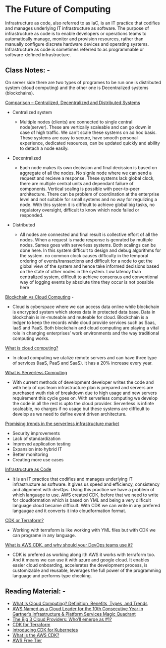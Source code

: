 # The Future of Computing

Infrastructure as code, also referred to as IaC, is an IT practice that codifies and manages underlying IT infrastructure as software. The purpose of infrastructure as code is to enable developers or operations teams to automatically manage, monitor and provision resources, rather than manually configure discrete hardware devices and operating systems. Infrastructure as code is sometimes referred to as programmable or software-defined infrastructure.

## Class Notes: -

On server side there are two types of programes to be run one is distributed system (cloud computing) and the other one is Decentralized systems (blockchains).

[Comparison – Centralized, Decentralized and Distributed Systems](https://www.geeksforgeeks.org/comparison-centralized-decentralized-and-distributed-systems/)

- Centralized system

  - Multiple nodes (clients) are connected to single central node(server). These are vertically scaleable and can go down in case of high traffic. We can't scale these systems on ad hoc basis. These systems are easy to secure, have smooth personal experience, dedicated resources, can be updated quickly and ability to detach a node easily.

- Decentralized

  - Each node makes its own decission and final decission is based on aggregate of all the nodes. No signle node where we can send a request and recieve a response. These systems lack global clock, there are multiple central units and dependant failure of components. Vertical scaling is possible with peer-to-peer architecture. There can be problem of coordination at the enterprise level and not suitable for small systems and no way for regulizing a node. With this system it is difficult to achieve global big tasks, no regulatory oversight, difficult to know which node failed or responded.

- Distributed
  - All nodes are connected and final result is collective effort of all the nodes. When a request is made response is genrated by multiple nodes. Sames goes with serverless systems. Both scalings can be done here. In this system difficult to design and debug algorithms for the system. no common clock causes difficulty in the temporal ordering of events/transactions and difficult for a node to get the global view of the system and hence take informed decisions based on the state of other nodes in the system. Low latency than centralized system, difficult to achieve consensus and conventional way of logging events by absolute time they occur is not possible here

[Blockchain vs Cloud Computing](https://www.upgrad.com/blog/blockchain-vs-cloud-computing/) -

- Cloud is cyberspace where we can access data online while blockchain is encrypted system which stores data in protected data base. Data in blockchain is im-muteable and muteable for cloud. Blockchain is a ledger to keep the records while cloud provide services such as Saas, IaaS and PaaS. Both blockchain and cloud computing are playing a vital role in changing enterprises’ work environments and the way traditional computing works.

[What is cloud computing?](https://www.zdnet.com/article/what-is-cloud-computing-everything-you-need-to-know-about-the-cloud/)

- In cloud computing we utalize remote servers and can have three type of services (IaaS, PaaS and SaaS). It has a 20% increase every year.

[What is Serverless Computing](https://www.onelogin.com/learn/serverless-computings)

- With current methods of development developer writes the code and with help of ops team infrastructure plan is prepared and servers are purchased wuth risk of breakdown due to high usage and new servers requirement this cycle goes on. With serverless computing we develop the code in all the rest is upto the cloud provider. Serverless is infinte scaleable, no charges if no usage but these systems are difficult to develop as we need to define event driven architecture.

[Promising trends in the serverless infrastructure market](https://betanews.com/2021/07/07/trends-serverless-infrastructure/)

- Security improvements
- Lack of standardization
- Improved application testing
- Expansion into hybrid IT
- Better monitoring
- Creating more use cases

[Infrastructure as Code](https://searchitoperations.techtarget.com/definition/Infrastructure-as-Code-IAC)

- It is an IT practice that codifies and manages underlying IT infrastructure as software. It gives us speed and efficiency, consistency and alignment with devOps. Using this practice we have a problem of which language to use. AWS created CDK, before that we need to write for cloudformation which is based on YML and being a very diificult language cloud became difficult. With CDK we can write in any prefered langaugae and it converts it into cloudformation format.

[CDK or Terraform?](https://medium.com/swlh/cdk-or-terraform-88a464bedf9e)

- Working with terraform is like working with YML files but with CDK we can programe in any language.

[What is AWS CDK, and why should your DevOps teams use it?](https://www.nclouds.com/blog/what-is-aws-cdk-and-why-should-your-devops-teams-use-it/)

- CDK is prefered as working along ith AWS it works with terraform too. And it means we can use it with azure and google cloud. It enables easier cloud onboarding, accelerates the development process, is customizable and reusable, leverages the full power of the programming language and performs type checking.

## Reading Material: -

- [What Is Cloud Computing? Definition, Benefits, Types, and Trends](https://www.toolbox.com/tech/cloud/articles/what-is-cloud-computing/)
- [AWS Named as a Cloud Leader for the 10th Consecutive Year in Gartner’s Infrastructure & Platform Services Magic Quadrant](https://aws.amazon.com/blogs/aws/aws-named-as-a-cloud-leader-for-the-10th-consecutive-year-in-gartners-infrastructure-platform-services-magic-quadrant/)
- [The Big 3 Cloud Providers: Who’ll emerge as #1?](https://www.themsphub.com/the-big-3-cloud-providers-wholl-emerge-as-1/)
- [CDK for Terraform](https://learn.hashicorp.com/tutorials/terraform/cdktf)
- [Introducing CDK for Kubernetes](https://aws.amazon.com/blogs/containers/introducing-cdk-for-kubernetes/)
- [What is the AWS CDK?](https://docs.aws.amazon.com/cdk/latest/guide/home.html)
- [AWS Free Tier](https://aws.amazon.com/free/)
